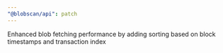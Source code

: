 ```yaml
---
"@blobscan/api": patch
---
```


Enhanced blob fetching performance by adding sorting based on block timestamps and transaction index
